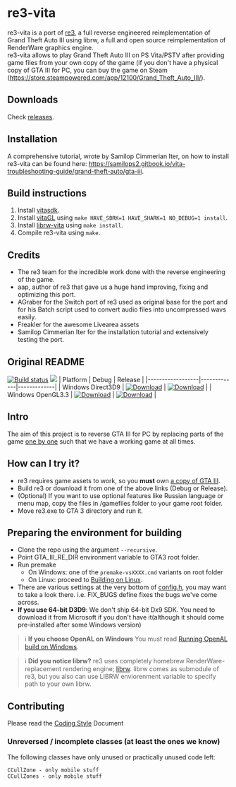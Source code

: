 # re3-vita

re3-vita is a port of [re3](https://github.com/GTAmodding/re3), a full reverse engineered reimplementation of Grand Theft Auto III using librw, a full and open source reimplementation of RenderWare graphics engine.  
re3-vita allows to play Grand Theft Auto III on PS Vita/PSTV after providing game files from your own copy of the game (if you don't have a physical copy of GTA III for PC, you can buy the game on Steam (https://store.steampowered.com/app/12100/Grand_Theft_Auto_III/).

## Downloads

Check [releases](https://github.com/TheOfficialFloW/re3/releases).

## Installation

A comprehensive tutorial, wrote by Samilop Cimmerian Iter, on how to install re3-vita can be found here:
https://samilops2.gitbook.io/vita-troubleshooting-guide/grand-theft-auto/gta-iii.

## Build instructions

1. Install [vitasdk](https://vitasdk.org/).
2. Install [vitaGL](https://github.com/Rinnegatamante/vitaGL) using `make HAVE_SBRK=1 HAVE_SHARK=1 NO_DEBUG=1 install`.
3. Install [librw-vita](https://github.com/Rinnegatamante/librw-vita) using `make install`.
4. Compile re3-vita using `make`.

## Credits

- The re3 team for the incredible work done with the reverse engineering of the game.
- aap, author of re3 that gave us a huge hand improving, fixing and optimizing this port.
- AGraber for the Switch port of re3 used as original base for the port and for his Batch script used to convert audio files into uncompressed wavs easily.
- Freakler for the awesome Livearea assets
- Samilop Cimmerian Iter for the installation tutorial and extensively testing the port.

## Original README

[![Build status](https://ci.appveyor.com/api/projects/status/hyiwgegks122h8jg/branch/master?svg=true)](https://ci.appveyor.com/project/aap/re3/branch/master)
<a href="https://discord.gg/jYpXxTm"><img src="https://img.shields.io/badge/discord-join-7289DA.svg?logo=discord&longCache=true&style=flat" /></a>
| Platform | Debug | Release |
|------------------|-------------|-------------|
| Windows Direct3D9 | [![Download](https://api.bintray.com/packages/gtamodding/re3/Debug_win-x86-librw_d3d9-mss/images/download.svg)](https://bintray.com/gtamodding/re3/Debug_win-x86-librw_d3d9-mss/_latestVersion) | [![Download](https://api.bintray.com/packages/gtamodding/re3/Release_win-x86-librw_d3d9-mss/images/download.svg)](https://bintray.com/gtamodding/re3/Release_win-x86-librw_d3d9-mss/_latestVersion) |
| Windows OpenGL3.3 | [![Download](https://api.bintray.com/packages/gtamodding/re3/Debug_win-x86-librw_gl3_glfw-mss/images/download.svg)](https://bintray.com/gtamodding/re3/Debug_win-x86-librw_gl3_glfw-mss/_latestVersion) | [![Download](https://api.bintray.com/packages/gtamodding/re3/Release_win-x86-librw_gl3_glfw-mss/images/download.svg)](https://bintray.com/gtamodding/re3/Release_win-x86-librw_gl3_glfw-mss/_latestVersion) |

## Intro

The aim of this project is to reverse GTA III for PC by replacing
parts of the game [one by one](https://en.wikipedia.org/wiki/Ship_of_Theseus)
such that we have a working game at all times.

## How can I try it?

- re3 requires game assets to work, so you **must** own [a copy of GTA III](https://store.steampowered.com/app/12100/Grand_Theft_Auto_III/).
- Build re3 or download it from one of the above links (Debug or Release).
- (Optional) If you want to use optional features like Russian language or menu map, copy the files in /gamefiles folder to your game root folder.
- Move re3.exe to GTA 3 directory and run it.

## Preparing the environment for building

- Clone the repo using the argument `--recursive`.
- Point GTA_III_RE_DIR environment variable to GTA3 root folder.
- Run premake
	- On Windows: one of the `premake-vsXXXX.cmd` variants on root folder
	- On Linux: proceed to [Building on Linux](https://github.com/GTAmodding/re3/wiki/Building-on-Linux).
- There are various settings at the very bottom of [config.h](https://github.com/GTAmodding/re3/tree/master/src/core/config.h), you may want to take a look there. i.e. FIX_BUGS define fixes the bugs we've come across.
- **If you use 64-bit D3D9**: We don't ship 64-bit Dx9 SDK. You need to download it from Microsoft if you don't have it(although it should come pre-installed after some Windows version)


> :information_source: **If you choose OpenAL on Windows** You must read [Running OpenAL build on Windows](https://github.com/GTAmodding/re3/wiki/Running-OpenAL-build-on-Windows).

> :information_source: **Did you notice librw?** re3 uses completely homebrew RenderWare-replacement rendering engine; [librw](https://github.com/aap/librw/). librw comes as submodule of re3, but you also can use LIBRW enviorenment variable to specify path to your own librw.

## Contributing
Please read the [Coding Style](https://github.com/GTAmodding/re3/blob/master/CODING_STYLE.md) Document

### Unreversed / incomplete classes (at least the ones we know)
The following classes have only unused or practically unused code left:
```
CCullZone - only mobile stuff
CCullZones - only mobile stuff
```


